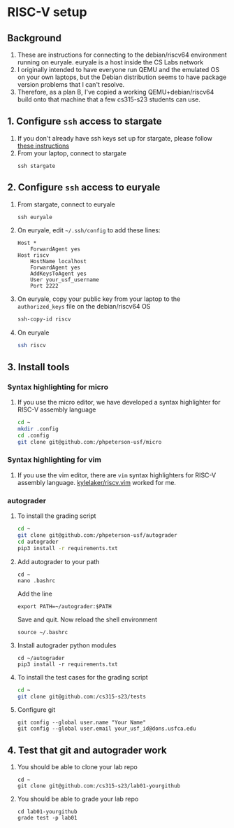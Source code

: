 # RISC-V setup

## Background

1. These are instructions for connecting to the debian/riscv64 environment running on euryale. euryale is a host inside the CS Labs network
1. I originally intended to have everyone run QEMU and the emulated OS on your own laptops, but the Debian distribution seems to have package version problems that I can't resolve.
1. Therefore, as a plan B, I've copied a working QEMU+debian/riscv64 build onto that machine that a few cs315-s23 students can use.

## 1. Configure `ssh` access to stargate

1. If you don't already have ssh keys set up for stargate, please follow [these instructions](ssh-setup.md)
1. From your laptop, connect to stargate
    ```
    ssh stargate
    ```

## 2. Configure `ssh` access to euryale

1. From stargate, connect to euryale
    ```
    ssh euryale
    ```
1. On euryale, edit `~/.ssh/config` to add these lines:
    ```
    Host *
        ForwardAgent yes
    Host riscv
        HostName localhost
        ForwardAgent yes
        AddKeysToAgent yes
        User your_usf_username
        Port 2222
    ```
1. On euryale, copy your public key from your laptop to the `authorized_keys` file on the debian/riscv64 OS
    ```sh
    ssh-copy-id riscv
    ```
1. On euryale 
    ```sh
    ssh riscv
    ``` 

## 3. Install tools

### Syntax highlighting for micro
1. If you use the micro editor, we have developed a syntax highlighter for RISC-V assembly language
    ```sh
    cd ~
    mkdir .config
    cd .config
    git clone git@github.com:/phpeterson-usf/micro
    ```

### Syntax highlighting for vim
1. If you use the vim editor, there are `vim` syntax highlighters for RISC-V assembly language. [kylelaker/riscv.vim](https://github.com/kylelaker/riscv.vim) worked for me.

### autograder
1. To install the grading script
    ```sh
    cd ~
    git clone git@github.com:/phpeterson-usf/autograder
    cd autograder
    pip3 install -r requirements.txt
    ```
1. Add autograder to your path
    ```
    cd ~
    nano .bashrc
    ```
    Add the line
    ```
    export PATH=~/autograder:$PATH
    ```
    Save and quit. Now reload the shell environment
    ```
    source ~/.bashrc
    ```
1. Install autograder python modules
    ```
    cd ~/autograder
    pip3 install -r requirements.txt
    ```
1. To install the test cases for the grading script
    ```sh
    cd ~
    git clone git@github.com:/cs315-s23/tests
    ```
1. Configure git
    ```
    git config --global user.name "Your Name"
    git config --global user.email your_usf_id@dons.usfca.edu
    ```

## 4. Test that git and autograder work

1. You should be able to clone your lab repo
    ```
    cd ~
    git clone git@github.com:/cs315-s23/lab01-yourgithub
    ```
1. You should be able to grade your lab repo
    ```
    cd lab01-yourgithub
    grade test -p lab01
    ```
